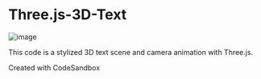 
# Three.js-3D-Text

![image](https://github.com/Imagineer99/Three.js-3D-Text/assets/130007945/c926f184-3233-4a54-81c1-34912a355bbf)

This code is a stylized 3D text scene and camera animation with Three.js.

Created with CodeSandbox

